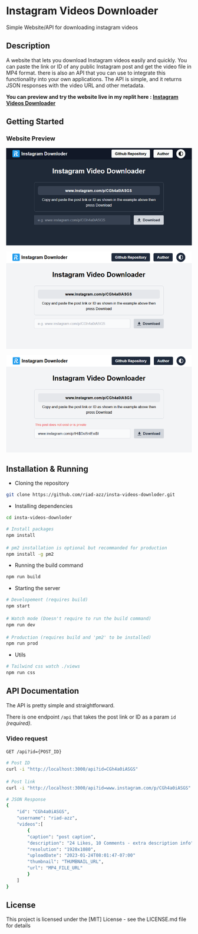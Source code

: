 # Instagram Videos Downloader

Simple Website/API for downloading instagram videos

## Description

A website that lets you download Instagram videos easily and quickly. You can paste the link or ID of any public Instagram post and get the video file in MP4 format. there is also an API that you can use to integrate this functionality into your own applications. The API is simple, and it returns JSON responses with the video URL and other metadata.

**You can preview and try the website live in my replit here : [Instagram Videos Downloader](https://insta-vids-downloder.riadazzoun.repl.co)**

## Getting Started

### Website Preview

![webpage preview image](screenshots/sc-01.png)

![webpage preview image](screenshots/sc-02.png)

![webpage preview image](screenshots/sc-03.png)

## Installation & Running

- Cloning the repository

```bash
git clone https://github.com/riad-azz/insta-videos-downloder.git
```

- Installing dependencies

```bash
cd insta-videos-downloder
```

```bash
# Install packages
npm install

# pm2 installation is optional but recommanded for production
npm install -g pm2
```

- Running the build command

```bash
npm run build
```

- Starting the server

```bash
# Developement (requires build)
npm start

# Watch mode (Doesn't require to run the build command)
npm run dev

# Production (requires build and 'pm2' to be installed)
npm run prod
```

- Utils

```bash
# Tailwind css watch ./views
npm run css
```

## API Documentation

The API is pretty simple and straightforward.

There is one endpoint `/api` that takes the post link or ID as a param `id` _(required)_.

### Video request

`GET /api?id={POST_ID}`

```bash
# Post ID
curl -i "http://localhost:3000/api?id=CGh4a0iASGS"

# Post link
curl -i "http://localhost:3000/api?id=www.instagram.com/p/CGh4a0iASGS"
```

```bash
# JSON Response
{
    "id": "CGh4a0iASGS",
    "username": "riad-azz",
    "videos":[
        {
        "caption": "post caption",
        "description": "24 Likes, 10 Comments - extra description info",
        "resolution": "1920x1080",
        "uploadDate": "2023-01-24T08:01:47-07:00"
        "thumbnail": "THUMBNAIL_URL",
        "url": "MP4_FILE_URL"
        }
    ]
}
```

## License

This project is licensed under the [MIT] License - see the LICENSE.md file for details
